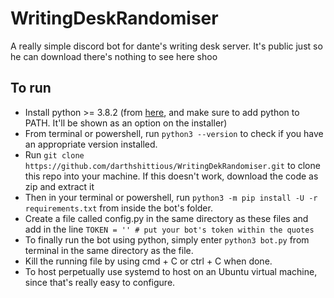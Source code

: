 # WritingDeskRandomiser
A really simple discord bot for dante's writing desk server. It's public just so he can download there's nothing to see here shoo

## To run
 - Install python >= 3.8.2 (from [here](https://python.org/downloads), and make sure to add python to PATH. It'll be shown as an option on the installer)
 - From terminal or powershell, run `python3 --version` to check if you have an appropriate version installed.
 - Run `git clone https://github.com/darthshittious/WritingDekRandomiser.git` to clone this repo into your machine.
   If this doesn't work, download the code as zip and extract it
 - Then in your terminal or powershell, run `python3 -m pip install -U -r requirements.txt` from inside the bot's folder.
 - Create a file called config.py in the same directory as these files and add in the line `TOKEN = '' # put your bot's token within the quotes`
 - To finally run the bot using python, simply enter `python3 bot.py` from terminal in the same directory as the file.
 - Kill the running file by using cmd + C or ctrl + C when done.
 - To host perpetually use systemd to host on an Ubuntu virtual machine, since that's really easy to configure.
